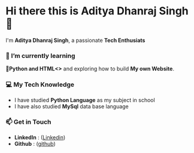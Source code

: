 # Hi there this is Aditya Dhanraj Singh👋

I'm **Aditya Dhanraj Singh**, a passionate **Tech Enthusiats** 
### 🌱 I’m currently learning
**🐍Python and HTML<>** and exploring how to build **My own Website**.

### 💻 My Tech Knowledge
- I have studied **Python Language** as my subject in school
- I have also studied **MySql** data base language


### 📫 Get in Touch
- **LinkedIn** : ([Linkedin](https://www.linkedin.com/in/aditya-singh-6b7980377/))
- **Github** : ([github](https://github.com/adityasingh916))